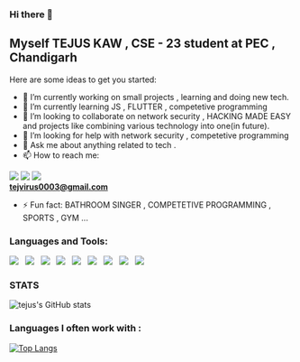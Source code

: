 ### Hi there 👋

## Myself TEJUS KAW , CSE - 23 student at PEC , Chandigarh

Here are some ideas to get you started:

- 🔭 I’m currently working on small projects , learning and doing new tech.
- 🌱 I’m currently learning JS , FLUTTER , competetive programming
- 👯 I’m looking to collaborate on network security , HACKING MADE EASY and projects like combining various technology into one(in future).
- 🤔 I’m looking for help with network security , competetive programming
- 💬 Ask me about anything related to tech .
- 📫 How to reach me: 

<a href="https://www.linkedin.com/in/tejus-kaw-051a5218b/"><img src="https://img.icons8.com/fluent/48/000000/linkedin.png"/></a>
<a href="https://github.com/tejvirus0003"><img src="https://img.icons8.com/fluent/48/000000/github.png"/></a>
<a href="https://www.codechef.com/users/tejvirus0003"><img src="https://cdn.codechef.com/sites/all/themes/abessive/cc-logo.svg"/></a>
<br>
<b>tejvirus0003@gmail.com</b>


- ⚡ Fun fact: BATHROOM SINGER , COMPETETIVE PROGRAMMING , SPORTS , GYM ...

### Languages and Tools:
<img src="https://img.icons8.com/color/48/000000/c-plus-plus-logo.png"/> &nbsp; <img src="https://img.icons8.com/color/48/000000/c-programming.png"/> &nbsp; <img src="https://img.icons8.com/color/48/000000/python.png"/> &nbsp; <img src="https://img.icons8.com/plasticine/48/000000/react.png"/> &nbsp; <img src="https://img.icons8.com/color/48/000000/html-5.png"/> &nbsp; <img src="https://img.icons8.com/color/48/000000/css3.png"/> &nbsp; <img src="https://img.icons8.com/color/48/000000/nodejs.png"/> &nbsp; <img src="https://img.icons8.com/color/48/000000/firebase.png"/> &nbsp; <img src="https://img.icons8.com/color/48/000000/mongodb.png"/>

### STATS

![tejus's GitHub stats](https://github-readme-stats.vercel.app/api?username=tejvirus0003&count_private=true&show_icons=true&theme=yeblu)

### Languages I often work with : 
[![Top Langs](https://github-readme-stats.vercel.app/api/top-langs/?username=tejvirus0003)](https://github.com/tejvirus0003/github-readme-stats)

